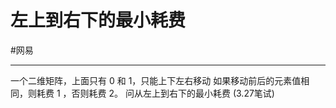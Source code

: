 # 左上到右下的最小耗费
#网易 

---

一个二维矩阵，上面只有 0 和 1，只能上下左右移动
如果移动前后的元素值相同，则耗费 1 ，否则耗费 2。
问从左上到右下的最小耗费
(3.27笔试)